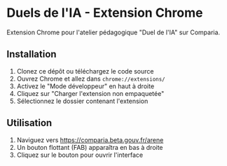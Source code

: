 # Duels de l'IA - Extension Chrome

Extension Chrome pour l'atelier pédagogique "Duel de l'IA" sur Comparia.

## Installation

1. Clonez ce dépôt ou téléchargez le code source
2. Ouvrez Chrome et allez dans `chrome://extensions/`
3. Activez le "Mode développeur" en haut à droite
4. Cliquez sur "Charger l'extension non empaquetée"
5. Sélectionnez le dossier contenant l'extension

## Utilisation

1. Naviguez vers https://comparia.beta.gouv.fr/arene
2. Un bouton flottant (FAB) apparaîtra en bas à droite
3. Cliquez sur le bouton pour ouvrir l'interface
